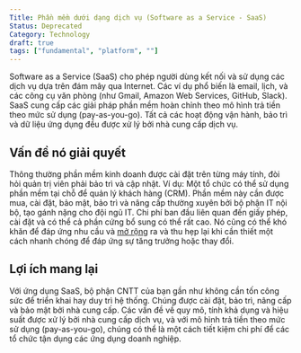 ```yaml
---
Title: Phần mềm dưới dạng dịch vụ (Software as a Service - SaaS)
Status: Deprecated
Category: Technology
draft: true
tags: ["fundamental", "platform", ""]
---
```


Software as a Service (SaaS) cho phép người dùng kết nối và sử dụng các dịch vụ dựa trên đám mây qua Internet.
Các ví dụ phổ biến là email, lịch, và các công cụ văn phòng (như Gmail, Amazon Web Services, GitHub, Slack).
SaaS cung cấp các giải pháp phần mềm hoàn chỉnh theo mô hình trả tiền theo mức sử dụng (pay-as-you-go).
Tất cả các hoạt động vận hành, bảo trì và dữ liệu ứng dụng đều được xử lý bởi nhà cung cấp dịch vụ.

## Vấn đề nó giải quyết

Thông thường phần mềm kinh doanh được cài đặt trên từng máy tính, đòi hỏi quản trị viên phải bảo trì và cập nhật.
Ví dụ: Một tổ chức có thể sử dụng phần mềm tại chỗ để quản lý khách hàng (CRM).
Phần mềm này cần được mua, cài đặt, bảo mật, bảo trì và nâng cấp thường xuyên
bởi bộ phận IT nội bộ, tạo gánh nặng cho đội ngũ IT.
Chi phí ban đầu liên quan đến giấy phép, cài đặt và có thể cả phần cứng bổ sung có thể rất cao.
Nó cũng có thể khó khăn để đáp ứng nhu cầu và [mở rộng](/scalability/) ra và thu hẹp lại
khi cần thiết một cách nhanh chóng để đáp ứng sự tăng trưởng hoặc thay đổi.

## Lợi ích mang lại

Với ứng dụng SaaS, bộ phận CNTT của bạn gần như không cần tốn công sức để triển khai hay duy trì hệ thống.
Chúng được cài đặt, bảo trì, nâng cấp và bảo mật bởi nhà cung cấp.
Các vấn đề về quy mô, tính khả dụng và hiệu suất được xử lý bởi nhà cung cấp dịch vụ, và với mô hình trả tiền theo mức sử dụng (pay-as-you-go), chúng có thể là một cách tiết kiệm chi phí để các tổ chức tận dụng các ứng dụng doanh nghiệp.
